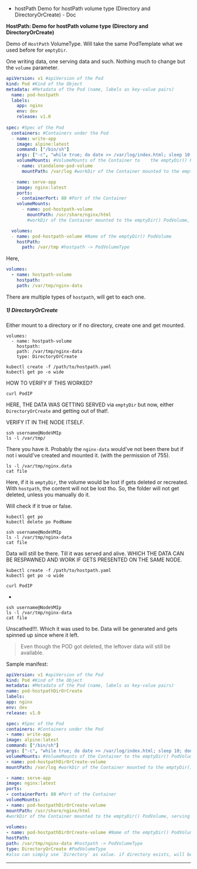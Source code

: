 - hostPath Demo for hostPath volume type (Directory and DirectoryOrCreate) - Doc

**HostPath: Demo for hostPath volume type (Directory and DirectoryOrCreate)** 

Demo of `HostPath` VolumeType. Will take the same PodTemplate what we used before for `emptyDir`.

One writing data, one serving data and such. Nothing much to change but the `volume` parameter.

```yaml
apiVersion: v1 #apiVersion of the Pod
kind: Pod #Kind of the Object
metadata: #Metadata of the Pod (name, labels as key-value pairs)
  name: pod-hostpath
  labels:
    app: nginx
    env: dev
    release: v1.0
  
spec: #Spec of the Pod
  containers: #Containers under the Pod
  - name: write-app
    image: alpine:latest
    command: ["/bin/sh"]
    args: ["-c", "while true; do date >> /var/log/index.html; sleep 10; done"] #Command that writes the data to the emptyDir() PodVolume
    volumeMounts: #VolumeMounts of the Container to    the emptyDir() PodVolume.
    - name: standalone-pod-volume
      mountPath: /var/log #workDir of the Container mounted to the emptyDir() PodVolume

  - name: serve-app
    image: nginx:latest
    ports:
    - containerPort: 80 #Port of the Container
    volumeMounts:
      - name: pod-hostpath-volume
        mountPath: /usr/share/nginx/html
        #workDir of the Container mounted to the emptyDir() PodVolume, serving the data from the emptyDir() PodVolume

  volumes:
  - name: pod-hostpath-volume #Name of the emptyDir() PodVolume
    hostPath:
      path: /var/tmp #hostpath -> PodVolumeType
```

Here,
```yaml
volumes:
  - name: hostpath-volume
    hostpath:
    path: /var/tmp/nginx-data
```


There are multiple types of `hostpath`, will get to each one.

##### 1) **DirectoryOrCreate**
Either mount to a directory or if no directory, create one and get mounted. 

```
volumes:
  - name: hostpath-volume
    hostpath:
    path: /var/tmp/nginx-data
    type: DirectoryOrCreate
```

```
kubectl create -f /path/to/hostpath.yaml
kubectl get po -o wide
```

HOW TO VERIFY IF THIS WORKED?
```
curl PodIP
```

HERE, THE DATA WAS GETTING SERVED via `emptyDir` but now, either `DirectoryOrCreate` and getting out of that!.

VERIFY IT IN THE NODE ITSELF. 
```
ssh username@NodeVMIp
ls -l /var/tmp/
```
There you have it. Probably the `nginx-data` would've not been there but if not i would've created and mounted it. (with the permission of 755). 

```
ls -l /var/tmp/nginx.data
cat file 
```

Here, if it is `emptyDir`, the volume would be lost if gets deleted or recreated. With `hostpath`, the content will not be lost tho. So, the folder will not get deleted, unless you manually do it. 

Will check if it true or false.

```
kubectl get po 
kubectl delete po PodName
```
```
ssh username@NodeVMIp
ls -l /var/tmp/nginx-data
cat file 
```
Data will still be there. Till it was served and alive. WHICH THE DATA CAN BE RESPAWNED AND WORK IF GETS PRESENTED ON THE SAME NODE. 

```
kubectl create -f /path/to/hostpath.yaml
kubectl get po -o wide
```
```
curl PodIP
```
+
```
ssh username@NodeVMIp
ls -l /var/tmp/nginx-data
cat file 
```
Unscathed!!!. Which it was used to be. Data will be generated and gets spinned up since where it left. 
> Even though the POD got deleted, the leftover data will still be available.

Sample manifest:
```yaml
apiVersion: v1 #apiVersion of the Pod
kind: Pod #Kind of the Object
metadata: #Metadata of the Pod (name, labels as key-value pairs)
name: pod-hostpathDirOrCreate
labels:
app: nginx
env: dev
release: v1.0

spec: #Spec of the Pod
containers: #Containers under the Pod
- name: write-app
image: alpine:latest
command: ["/bin/sh"]
args: ["-c", "while true; do date >> /var/log/index.html; sleep 10; done"] #Command that writes the data to the emptyDir() PodVolume
volumeMounts: #VolumeMounts of the Container to the emptyDir() PodVolume.
- name: pod-hostpathDirOrCreate-volume
mountPath: /var/log #workDir of the Container mounted to the emptyDir() PodVolume

- name: serve-app
image: nginx:latest
ports:
- containerPort: 80 #Port of the Container
volumeMounts:
- name: pod-hostpathDirOrCreate-volume
mountPath: /usr/share/nginx/html
#workDir of the Container mounted to the emptyDir() PodVolume, serving the data from the emptyDir() PodVolume
  
volumes:
- name: pod-hostpathDirOrCreate-volume #Name of the emptyDir() PodVolume
hostPath:
path: /var/tmp/nginx-data #hostpath -> PodVolumeType
type: DirectoryOrCreate #PodVolumeType
#also can simply use `Directory` as value. if directory exists, will be used, if not, fails.
```



---

